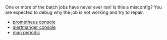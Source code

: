 One or more of the batch jobs have never ever ran!  Is this a misconfig?
You are expected to debug why the job is not working and try to repair.

* [prometheus console](http://prod.example.org:9093/status)
* [alertmanger console](http://prod.example.org:9093/status)
* [man periodic](https://www.freebsd.org/cgi/man.cgi?query=periodic&format=html)
